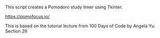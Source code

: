 This script creates a Pomodoro study timer using Tkinter.

https://pomofocus.io/

This is based on the tutorial lecture from 100 Days of Code by Angela Yu. Section 28 